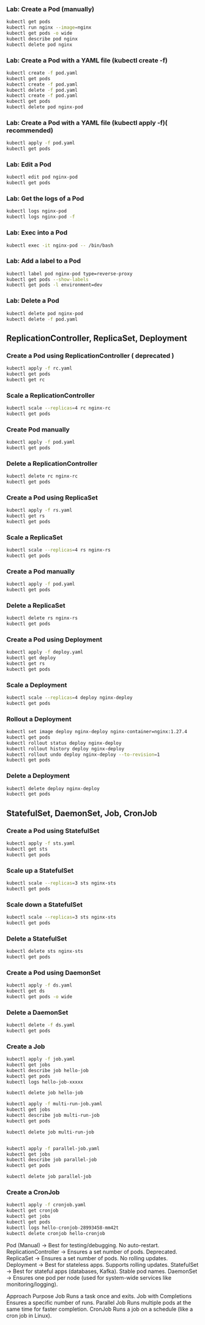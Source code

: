 

### Lab: Create a Pod (manually)

```bash
kubectl get pods
kubectl run nginx --image=nginx
kubectl get pods -o wide
kubectl describe pod nginx
kubectl delete pod nginx
```

### Lab: Create a Pod with a YAML file (kubectl create -f)

```bash
kubectl create -f pod.yaml
kubectl get pods
kubectl create -f pod.yaml
kubectl delete -f pod.yaml
kubectl create -f pod.yaml
kubectl get pods
kubectl delete pod nginx-pod
```

### Lab: Create a Pod with a YAML file (kubectl apply -f)( recommended)

```bash
kubectl apply -f pod.yaml 
kubectl get pods
```

### Lab: Edit a Pod
```bash
kubectl edit pod nginx-pod
kubectl get pods
```

### Lab: Get the logs of a Pod
```bash
kubectl logs nginx-pod 
kubectl logs nginx-pod -f
```

### Lab: Exec into a Pod
```bash
kubectl exec -it nginx-pod -- /bin/bash
```

### Lab: Add a label to a Pod
```bash
kubectl label pod nginx-pod type=reverse-proxy
kubectl get pods --show-labels
kubectl get pods -l environment=dev
```

### Lab: Delete a Pod 
```bash
kubectl delete pod nginx-pod
kubectl delete -f pod.yaml
```





## ReplicationController, ReplicaSet, Deployment

### Create a Pod using ReplicationController ( deprecated )

```bash
kubectl apply -f rc.yaml
kubectl get pods
kubectl get rc
```

### Scale a ReplicationController
```bash
kubectl scale --replicas=4 rc nginx-rc
kubectl get pods
```

### Create Pod manually
```bash
kubectl apply -f pod.yaml
kubectl get pods
```

### Delete a ReplicationController
```bash
kubectl delete rc nginx-rc
kubectl get pods
```


### Create a Pod using ReplicaSet
```bash
kubectl apply -f rs.yaml
kubectl get rs
kubectl get pods
```

### Scale a ReplicaSet
```bash
kubectl scale --replicas=4 rs nginx-rs
kubectl get pods
```

### Create a Pod manually
```bash
kubectl apply -f pod.yaml
kubectl get pods
```

### Delete a ReplicaSet
```bash
kubectl delete rs nginx-rs
kubectl get pods
```





### Create a Pod using Deployment
```bash
kubectl apply -f deploy.yaml
kubectl get deploy
kubectl get rs
kubectl get pods
```

### Scale a Deployment
```bash
kubectl scale --replicas=4 deploy nginx-deploy
kubectl get pods
```

### Rollout a Deployment
```bash
kubectl set image deploy nginx-deploy nginx-container=nginx:1.27.4
kubectl get pods
kubectl rollout status deploy nginx-deploy
kubectl rollout history deploy nginx-deploy
kubectl rollout undo deploy nginx-deploy --to-revision=1
kubectl get pods
```

### Delete a Deployment
```bash
kubectl delete deploy nginx-deploy
kubectl get pods
```


## StatefulSet, DaemonSet, Job, CronJob


### Create a Pod using StatefulSet
```bash
kubectl apply -f sts.yaml
kubectl get sts
kubectl get pods
```

### Scale up a StatefulSet
```bash
kubectl scale --replicas=3 sts nginx-sts
kubectl get pods
```

### Scale down a StatefulSet
```bash
kubectl scale --replicas=3 sts nginx-sts
kubectl get pods
```

### Delete a StatefulSet
```bash
kubectl delete sts nginx-sts
kubectl get pods
```


### Create a Pod using DaemonSet
```bash
kubectl apply -f ds.yaml
kubectl get ds
kubectl get pods -o wide
```

### Delete a DaemonSet
```bash
kubectl delete -f ds.yaml
kubectl get pods
```

### Create a Job
```bash
kubectl apply -f job.yaml
kubectl get jobs
kubectl describe job hello-job
kubectl get pods
kubectl logs hello-job-xxxxx

kubectl delete job hello-job

kubectl apply -f multi-run-job.yaml
kubectl get jobs
kubectl describe job multi-run-job
kubectl get pods

kubectl delete job multi-run-job


kubectl apply -f parallel-job.yaml
kubectl get jobs
kubectl describe job parallel-job
kubectl get pods

kubectl delete job parallel-job

```

### Create a CronJob
```bash
kubectl apply -f cronjob.yaml
kubectl get cronjob
kubectl get jobs
kubectl get pods
kubectl logs hello-cronjob-28993458-mm42t
kubectl delete cronjob hello-cronjob
```

Pod (Manual) ->	Best for testing/debugging. No auto-restart.
ReplicationController ->	Ensures a set number of pods. Deprecated.
ReplicaSet ->	Ensures a set number of pods. No rolling updates.
Deployment ->	Best for stateless apps. Supports rolling updates.
StatefulSet ->	Best for stateful apps (databases, Kafka). Stable pod names.
DaemonSet ->	Ensures one pod per node (used for system-wide services like monitoring/logging).


Approach	Purpose
Job	Runs a task once and exits.
Job with Completions	Ensures a specific number of runs.
Parallel Job	Runs multiple pods at the same time for faster completion.
CronJob	Runs a job on a schedule (like a cron job in Linux).
